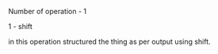 Number of operation - 1

1 - shift 

in this operation structured the thing as per output using shift.